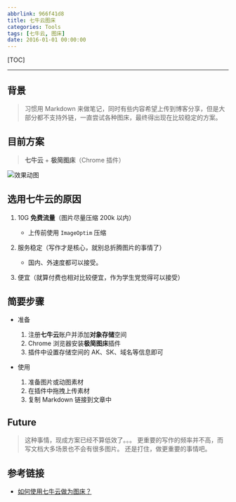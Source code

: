 ```yaml
---
abbrlink: 966f41d8
title: 七牛云图床
categories: Tools
tags: [七牛云, 图床]
date: 2016-01-01 00:00:00
---
```


[TOC]
<!-- toc -->

---

## 背景

> 习惯用 Markdown 来做笔记，同时有些内容希望上传到博客分享，但是大部分都不支持外链，一直尝试各种图床，最终得出现在比较稳定的方案。

## 目前方案

> **七牛云** + **极简图床**（Chrome 插件）

![效果动图](http://upload-images.jianshu.io/upload_images/80247-75dc6f1261f0ae9c.jpg?imageMogr2/auto-orient/strip)

## 选用七牛云的原因

1. 10G **免费流量**（图片尽量压缩 200k 以内）
    - 上传前使用 `ImageOptim` 压缩

2. 服务稳定（写作才是核心，就别总折腾图片的事情了）
    - 国内、外速度都可以接受。

3. 便宜（就算付费也相对比较便宜，作为学生党觉得可以接受）

## 简要步骤

- 准备
    1. 注册**七牛云**账户并添加**对象存储**空间
    2. Chrome 浏览器安装**极简图床**插件
    3. 插件中设置存储空间的 AK、SK、域名等信息即可

- 使用
    1. 准备图片或动图素材
    2. 在插件中拖拽上传素材
    3. 复制 Markdown 链接到文章中

## Future

> 这种事情，现成方案已经不算低效了。。。
> 更重要的写作的频率并不高，而写文档大多场景也不会有很多图片。
> 还是打住，做更重要的事情吧。

## 参考链接

- [如何使用七牛云做为图床？](http://cnfeat.com/blog/2015/11/30/cli-qiniu/)

